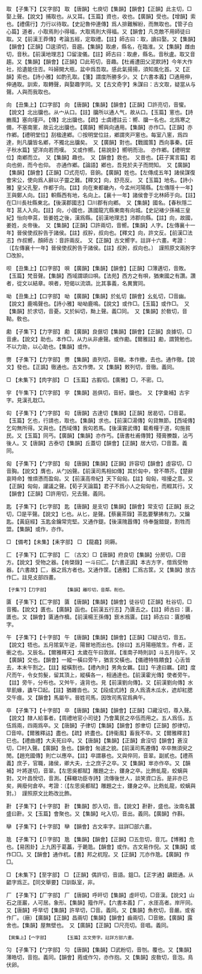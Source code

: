 <!-- { "loadSidebar": true } -->
取	【子集下】【又字部】	取	【唐韻】七庾切【集韻】【韻會】【正韻】此主切，□娶上聲。【說文】捕取也。从又耳。【玉篇】資也，收也。【廣韻】受也。【增韻】索也。【禮儒行】力行以待取。【史記魯仲連傳】爲人排難解紛，而無取也。【管子白心篇】道者，小取焉則小得福，大取焉則大得福。又【韻會】凡克敵不用師徒曰取。又【前漢王莽傳】考論五經，定取禮。【註】師古曰：取，讀曰娶。又【集韻】【韻會】【正韻】□逡須切，音趨。【集韻】取慮，縣名，在臨淮。又【集韻】雌由切，音秋。【前漢地理志】□留浚儀。【註】師古曰：取慮，縣名。音秋盧。取又音趨。又【集韻】【韻會】【正韻】□此苟切，音趣。【杜甫遭田父泥飮詩】今年大作社，拾遺能住否。呌婦開大瓶，盆中爲吾取。感此氣揚揚，須知風化首。又【正韻】索也。【詩小雅】如酌孔取。【箋】謂度所勝多少。又【六書本義】□通用伸，伸通取。訓索，取轉聲，與娶趣字同。又【古文奇字】朱謀曰：古文取，疑當从与聲。人與而我取也。

向	【丑集上】【口字部】	向	【唐韻】【集韻】【韻會】【正韻】□許亮切，音蠁。【說文】北出牖也。从宀从口。【註】牖所以通人气，故从口。【玉篇】窻也。【詩豳風】塞向墐戸。【傳】北出牖也。【疏】士虞禮註云：嚮、牖一名也。北爲寒之備，不塞南窻，故云北出牖也。【廣韻】嚮與向通用。【集韻】亦作□。【正韻】亦作鄕。【禮明堂位】刮楹達鄕。◎按明堂位註，鄕謂夾戸窻也。每室八窻，爲四達，則凡牖皆名鄕，不獨北出牖矣。　又【廣韻】對也。【戰國策】西向事秦。【莊子秋水篇】望洋向若而嘆。　又或作嚮。【易說卦】嚮明而治。　亦作鄕。【禮明堂位】南鄕而立。　又【集韻】趣也。　又【韻會】救也。　又昔也。【莊子寓言篇】若向也俯，而今也仰。　亦通作鄕。【論語】鄕也，吾見於夫子而問知。　又【廣韻】【集韻】【韻會】【正韻】□式亮切，音餉。【廣韻】姓也。【左傳成五年】諸侯謀復會宋公，使向爲人辭以子靈之難。【釋文】向，舒亮反。　又【玉篇】地名。【詩小雅】皇父孔聖，作都于向。【註】向在東都畿內，今孟州河陽縣。【左傳隱十一年】王與鄭人向。【註】軹縣西有地，名向上。【襄十一年】諸侯會于北林師于向。【註】在□川長社縣東北。【後漢郡國志】□川郡有向鄕。　又【集韻】國名。【春秋隱二年】莒人入向。【註】向，小國也，譙國龍亢縣東南有向城。【史記褚少孫補三皇紀】怡向申莒，皆姜姓之後，漢爲縣。【前漢地理志】沛郡向縣。【註】向，故國，姜姓，炎帝後。　又【集韻】【正韻】□許兩切，音嚮。【集韻】人字。【左傳襄十一年】晉侯使叔肸告于諸侯。【註】叔肸，叔向也。【釋文】向，許文反。【前漢□法志】作叔嚮，顏師古：音許兩反。　又【正韻】古文嚮字。註詳十六畫。考證：〔【左傳襄十一年】晉侯使叔肹告于諸侯。【註】叔肹，叔向也。〕　謹照原文兩肹字□改肸。 

呗	【丑集上】【口字部】	唄	【廣韻】【集韻】【韻會】【正韻】□薄邁切，音敗。【玉篇】梵音聲。【集韻】西域謂頌曰唄。【法苑】西方之有唄，猶東國之有讚。讚者，從文以結章。唄者，短偈以流頌。比其事義，名異實同。

呦	【丑集上】【口字部】	呦	【廣韻】【集韻】於虬切【韻會】幺虬切，□音幽。【說文】鹿鳴聲也。【詩小雅】呦呦鹿鳴。【說文】或作□。【玉篇】或作□。　又【集韻】於求切，音憂。又於糾切，黝上聲。義□同。　又【集韻】於敎切，音靿。敎也。

勴	【子集下】【力字部】	勴	【廣韻】良倨切【集韻】【韻會】【正韻】良據切，□音慮。【說文】助也。本作□，从力从非慮聲。或作勴。【爾雅註】勴，謂贊勉也。不以力助，以心助也。【集韻】或作。

勶	【子集下】【力字部】	勶	【集韻】直列切，音轍。本作撤，去也。通作徹。【說文】發也。【正譌】徹通也。古文作勶。又【集韻】敕列切，音徹。義同。

□	【未集下】【肉字部】	□	【玉篇】古腵切。【廣雅】□，不密。□。

穻	【午集下】【穴字部】	穻	【集韻】邕俱切，音紆。牖也。　又【字彙補】古宇字。見漢孔耽□。

匃	【子集下】【勹字部】	匃	【唐韻】古達切【集韻】【正韻】居曷切，□音葛。【玉篇】乞也，行請也，取也。【集韻】求也。【前漢□湯傳】匃貸無節。【西域傳】乞匃無所得。又與也。【西域傳】我匃若馬。【後漢竇武傳】載肴糧于道，匃施貧民。又【玉篇】同丐。【廣韻】【集韻】亦作丐。【唐書杜甫傳贊】殘膏賸馥，沾丐後人。又【唐韻】古泰切【集韻】丘蓋切【韻會】【正韻】居大切，□音蓋。義同。

匈	【子集下】【勹字部】	匈	【唐韻】【集韻】【正韻】許容切【韻會】虛容切，□音胸。【說文】膺也，从勹凶聲。【前漢司馬相如傳】其於匈中，曾不蔕芥。【楚辭哀時命】惟煩懣而盈匈。又【前漢高帝紀】天下匈匈。【註】匈匈，喧擾之意。又【正韻】匈匈，讙議之聲。【荀子天論篇】君子不爲小人之匈匈也，而輟其行。又【韻會】【正韻】□許用切，兄去聲。義同。

匙	【子集下】【匕字部】	匙	【唐韻】是支切【集韻】【韻會】常支切【正韻】辰之切，□是平聲。【說文】匕也。从匕，是聲。【蔡襄茶錄】茶匙要擊拂有力。又鑰匙。【黃庭經】玉匙金鑰常完堅。又通作鍉。【後漢隗囂傳】侍奉盤錯鍉，割牲而盟。【集韻】或作，亦作。

□	【備考】【未集】【耒字部】	□	【龍龕】同耨。

匚	【子集下】【匚字部】	匚	〔古文〕□【唐韻】府良切【集韻】分房切，□音方。【說文】受物之器。【肯棨錄】一斗曰匚。【六書正譌】本古方字，借爲受物器。【六書故】匚，器之爲方者也。又通作筐。【通雅】匚爲古筐。又【集韻】放古作匚。註見攴部四畫。

	【子集下】【刀字部】		【集韻】離珍切，音鄰。削也。

匵	【子集下】【匚字部】	匵	【唐韻】【集韻】【韻會】徒谷切【正韻】杜谷切，□音獨。【說文】匱也。【廣韻】函也。【前漢五行志】乃匵去之。【註】師古曰：匵，匱也。又【韻會】匵通作櫝。【前漢楊王孫傳】窾木爲匵。【註】師古曰：匵卽櫝字。

午	【子集下】【十字部】	午	【唐韻】【集韻】【韻會】【正韻】□疑古切，音五。【說文】牾也。五月隂氣午逆，陽冒地而出也。【徐曰】五月陽極隂生。仵者，正衝之也。又辰名。【爾雅釋天】太歲在午曰敦牂。【淮南子時則訓】斗五月指午。又【廣韻】交也。【韻會】一縱一橫曰旁午，猶言交橫也。【儀禮特牲饋食】心舌皆去，本末午割之。【註】縱橫割也。【禮內則】男角女羈。【註】午達曰羈。【疏】度尺而午，令女剪髮，留其頂上，縱橫各一，相通達也。【前漢霍光傳】使者旁午。【註】旁午，分布也。又舛午，違背也。見【前漢劉向傳】。又【前漢劉向傳】水旱飢蝝，蠭午□起。【註】猶雜沓也。又【段成式詩】良人爲漬木瓜水，遮却紅腮交午痕。又【韻會】馬屬午。晉姓司馬，因攺司馬官爲典午。

卒	【子集下】【十字部】	卒	【唐韻】【集韻】【韻會】【正韻】□藏沒切，尊入聲。【說文】隸人給事者。【周禮地官小司徒】乃會萬民之卒伍而用之。五人爲伍，五伍爲兩，四兩爲卒。又【唐韻】子律切【集韻】【韻會】卽聿切【正韻】卽律切，□音啐。【爾雅釋詁】盡也。【疏】終盡也。【詩衞風】畜我不卒。又【爾雅釋言】巳也。【禮曲禮】大夫死曰卒。又【唐韻】【集韻】【正韻】倉沒切【韻會】蒼沒切，□村入聲。【廣韻】急也。【韻會】匆遽之貌。【前漢司馬遷傳】卒卒無須臾之閒。【趙充國傳】則亡以應卒。【註】卒謂暴也。又與倅同，音翠。副貳也。【禮燕義】庶子，官職，諸侯，卿大夫，士之庶子之卒。又【集韻】崒亦作卒。又【韻補】叶將遂切，音翠。【左思吳都賦】雕題之士，鏤身之卒。比飾虬龍，蛟螭與對。又叶昌悅切，音測。【蘇轍功臣寺詩】流傳後世人，談笑資口舌。是非亦已矣，興廢何倉卒。考證：〔【左思吳都賦】雕題之士，鏤身之卒。比飭虬龍，蛟螭與對。〕　謹照原文比飭改比飾。 

卙	【子集下】【十字部】	卙	【集韻】卽入切，音。【說文】卙卙，盛也。汝南名蠶盛曰卙。又【玉篇】會聚也。又【集韻】叱入切，音出。義同。【廣韻】作斟。

卛	【子集下】【十字部】	卛	【韻會】古文率字。註詳□部六畫。

卼	【子集下】【卩字部】	卼	【集韻】【韻會】【正韻】□五忽切，音兀。【博雅】危也。【易困卦】上九困于葛藟，于臲卼。【韻會】或作。古文易作倪。又【集韻】或作□□。又【韻會】通作杌。【書】邦之杌隉。又【正韻】兀亦作卼。【廣韻】作□。

□	【未集下】【至字部】	□	【正韻】偶許切，音語。鉏□。【正字通】齲鋙通。从齬字爲正。【同文舉要】□訓臥室，非。

厂	【子集下】【厂字部】	厂	【唐韻】呼旰切【集韻】虛旰切，□音漢。【說文】山石之厓巖，人可居。象形。【集韻】籀作厈。【六書本義】厂，水厓高者。岸厈同。又【唐韻】呼旱切【集韻】許旱切，□音。義同。又【集韻】魚杴切，音嚴。或省作厂。（廠）【廣韻】【正韻】昌兩切【集韻】【韻會】齒兩切，□音敞。【廣韻】露舍也。【集韻】屋無壁也。　又【廣韻】【正韻】□尺亮切。音唱。義同。

	【寅集上】【宀字部】		【玉篇】古文旁字。註詳方部六畫。

勽	【子集下】【勹字部】	勽	【唐韻】【集韻】□武粉切，音刎。覆也。又【集韻】薄皓切，音抱。義同。【韻會】菢或作勽，亦作抱。又【集韻】皮敎切，音泡。鳥伏卵。

